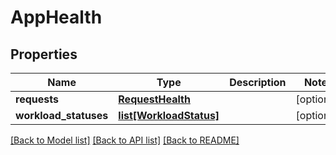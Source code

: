 # AppHealth

## Properties
Name | Type | Description | Notes
------------ | ------------- | ------------- | -------------
**requests** | [**RequestHealth**](RequestHealth.md) |  | [optional] 
**workload_statuses** | [**list[WorkloadStatus]**](WorkloadStatus.md) |  | [optional] 

[[Back to Model list]](../README.md#documentation-for-models) [[Back to API list]](../README.md#documentation-for-api-endpoints) [[Back to README]](../README.md)


